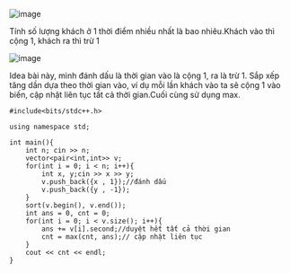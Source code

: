 ![image](https://github.com/Llam-a/Practice_Cpp/assets/115911041/32bfac5c-0210-4f7e-bd0d-5cd6a72fd36b)

Tính số lượng khách ở 1 thời điểm nhiều nhất là bao nhiêu.Khách vào thì cộng 1, khách ra thì trừ 1

![image](https://github.com/Llam-a/Practice_Cpp/assets/115911041/99958f66-0b10-4a3d-9645-e0fb7382e4e0)

Idea bài này, mình đánh dấu là thời gian vào là cộng 1, ra là trừ 1. Sắp xếp tăng dần dựa theo thời gian vào, ví dụ mỗi lần khách vào ta sẽ cộng 1 vào biến, cập nhật liên tục tất cả thời gian.Cuối cùng sử dụng max.

```
#include<bits/stdc++.h>

using namespace std;

int main(){
    int n; cin >> n;
    vector<pair<int,int>> v;
    for(int i = 0; i < n; i++){
        int x, y;cin >> x >> y;
        v.push_back({x , 1});//đánh dấu 
        v.push_back({y , -1});
    }
    sort(v.begin(), v.end());
    int ans = 0, cnt = 0;
    for(int i = 0; i < v.size(); i++){
        ans += v[i].second;//duyệt hết tất cả thời gian
        cnt = max(cnt, ans);// cập nhật liên tục
    }
    cout << cnt << endl;
}
```


